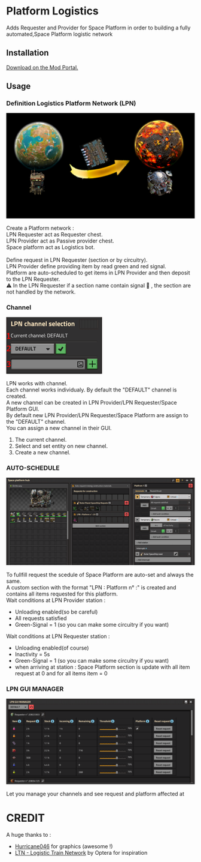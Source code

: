 # Platform Logistics

Adds Requester and Provider for Space Platform in order to building a fully automated,Space Platform logistic network

## Installation

[Download on the Mod Portal.](https://mods.factorio.com/mod/Platform-logistics)

## Usage

### Definition Logistics Platform Network (LPN)

![](graphics/utility/tat-title.png)

Create a Platform network :\
LPN Requester act as Requester chest.\
LPN Provider act as Passive provider chest.\
Space platform act as Logistics bot.\
\
Define request in LPN Requester (section or by circuitry).\
LPN Provider define providing item by read green and red signal.\
Platform are auto-scheduled to get items in LPN Provider and then deposit to the LPN Requester.\
:warning: In the LPN Requester if a section name contain signal :no_entry_sign: , the section are not handled by the network.


### Channel

![](graphics/utility/tat-channel.png)

LPN works with channel.\
Each channel works individualy. By default the "DEFAULT" channel is created.\
A new channel can be created in LPN Provider/LPN Requester/Space Platform GUI.\
By default new LPN Provider/LPN Requester/Space Platform are assign to the "DEFAULT" channel.\
You can assign a new channel in their GUI.
1. The current channel.
2. Select and set entity on new channel.
3. Create a new channel.

### AUTO-SCHEDULE

![](graphics/utility/tat-schedule.png)

To fullfill request the scedule of Space Platform are auto-set and always the same.\
A custom section with the format "LPN : Platform n° :" is created and contains all items requested for this platform.\
Wait conditions at LPN Provider station :
- Unloading enabled(so be careful)
- All requests satisfied
- Green-Signal = 1 (so you can make some circuitry if you want)

Wait conditions at LPN Requester station :
- Unloading enabled(of course)
- Inactivity = 5s
- Green-Signal = 1 (so you can make some circuitry if you want)
- when arriving at station : Space Platform section is update with all item request at 0 and for all items item = 0

### LPN GUI MANAGER

![](graphics/utility/tat-lpngm.png)

Let you manage your channels and see request and platform affected at



# CREDIT
A huge thanks to :
- [Hurricane046](https://www.figma.com/proto/y1IQG08ZG2jIeJ5sTyF4MP/Factorio-Buildings?node-id=14934-304&node-type=frame&t=tk88gXWNIga60zMr-0&scaling=scale-down-width&content-scaling=fixed&page-id=0%3A1&starting-point-node-id=2585%3A1158&hotspot-hints=0&hide-ui=1) for graphics (awesome !)
- [LTN - Logistic Train Network](https://mods.factorio.com/mod/LogisticTrainNetwork) by Optera for inspiration